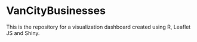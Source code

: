 # VanCityBusinesses
This is the repository for a visualization dashboard created using R, Leaflet JS and Shiny.
